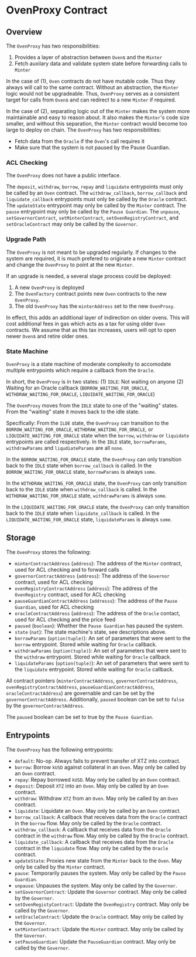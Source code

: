 # OvenProxy Contract

## Overview

The `OvenProxy` has two responsibilities:
1) Provides a layer of abstraction between `Oven`s and the `Minter`
2) Fetch auxilary data and validate system state before forwarding calls to `Minter`

In the case of (1), `Oven` contracts do not have mutable code. Thus they always will call to the same contract. Without an abstraction, the `Minter` logic would not be upgradeable. Thus, `OvenProxy` serves as a consistent target for calls from `Oven`s and can redirect to a new `Minter` if required. 

In the case of (2), separating logic out of the `Minter` makes the system more maintainable and easy to reason about. It also makes the `Minter`'s code size smaller, and without this separation, the `Minter` contract would become too large to deploy on chain. The `OvenProxy` has two responsibilities:
- Fetch data from the `Oracle` if the `Oven`'s call requires it
- Make sure that the system is not paused by the Pause Guardian.

### ACL Checking

The `OvenProxy` does not have a public interface. 

The `deposit`, `withdraw`, `borrow`, `repay` and `liquidate` entrypoints must only be called by an `Oven` contract. 
The `withdraw_callback`, `borrow_callback` and `liquidate_callback` entrypoints must only be called by the `Oracle` contract.
The `updateState` entrypoint may only be called by the `Minter` contract.
The `pause` entrypoint may only be called by the `Pause Guardian`.
The `unpause`, `setGovernorContract`, `setMinterContract`, `setOvenRegistryContract`, and `setOracleContract` may only be called by the `Governor`.

### Upgrade Path

The `OvenProxy` is not meant to be upgraded regularly. If changes to the system are required, it is much prefered to originate a new `Minter` contract and change the `OvenProxy` to point at the new `Minter`.


If an upgrade is needed, a several stage process could be deployed:
1) A new `OvenProxy` is deployed
2) The `OvenFactory` contract points new `Oven` contracts to the new `OvenProxy`.
3) The old `OvenProxy` has the `minterAddress` set to the new `OvenProxy`.

In effect, this adds an additional layer of indirection on older ovens. This will cost additional fees in gas which acts as a tax for using older `Oven` contracts. We assume that as this tax increases, users will opt to open newer `Oven`s and retire older ones.

### State Machine

`OvenProxy` is a state machine of moderate complexity to accomodate multiple entrypoints which require a callback from the `Oracle`. 

In short, the `OvenProxy` is in two states:
(1) `IDLE`: Not waiting on anyone
(2) Waiting for an Oracle callback (`BORROW_WAITING_FOR_ORACLE`, `WITHDRAW_WAITING_FOR_ORACLE`, `LIQUIDATE_WAITING_FOR_ORACLE`)

The `OvenProxy` moves from the `IDLE` state to one of the "waiting" states. From the "waiting" state it moves back to the idle state.

Specifically:
From the `ILDE` state, the `OvenProxy` can transition to the `BORROW_WAITING_FOR_ORACLE`, `WITHDRAW_WAITING_FOR_ORACLE`, or `LIQUIDATE_WAITING_FOR_ORACLE` state when the `borrow`, `withdraw` or `liquidate` entrypoints are called respectively. In the `IDLE` state, `borrowParams`, `withdrawParams` and `liqudiateParams` are all `none`.

In the `BORROW_WAITING_FOR_ORACLE` state, the `OvenProxy` can only transition back to the `IDLE` state when `borrow_callback` is called. In the `BORROW_WAITING_FOR_ORACLE` state, `borrowParams` is always `some`.

In the `WITHDRAW_WAITING_FOR_ORACLE` state, the `OvenProxy` can only transition back to the `IDLE` state when `withdraw_callback` is called. In the `WITHDRAW_WAITING_FOR_ORACLE` state, `withdrawParams` is always `some`.


In the `LIQUIDATE_WAITING_FOR_ORACLE` state, the `OvenProxy` can only transition back to the `IDLE` state when `liquidate_callback` is called. In the `LIQUIDATE_WAITING_FOR_ORACLE` state, `liquidateParams` is always `some`.

## Storage

The `OvenProxy` stores the following:
- `minterContractAddress` (`address`): The address of the `Minter` contract, used for ACL checking and to forward calls
- `governorContractAddress` (`address`): The address of the `Governor` contract, used for ACL checking
- `ovenRegistryContractAddress` (`address`): The address of the `OvenRegistry` contract, used for ACL checking
- `pauseGuardianContractAddress` (`addresss`): The address of the `Pause Guardian`, used for ACL checking
- `oracleContractAddress` (`address`): The address of the `Oracle` contact, used for ACL checking and the price feed
- `paused` (`boolean`): Whether the `Pause Guardian` has paused the system.
- `state` (`nat`): The state machine's state, see descriptions above. 
- `borrowParams` (`option(tuple)`): An  set of parameters that were sent to the `borrow` entrypoint. Stored while waiting for `Oracle` callback.
- `withdrawParams` (`option(tuple)`): An  set of parameters that were sent to the `withdraw` entrypoint. Stored while waiting for `Oracle` callback.
- `liquidateParams` (`option(tuple)`): An  set of parameters that were sent to the `liquidate` entrypoint. Stored while waiting for `Oracle` callback.

All contract pointers (`minterContractAddress`, `governorContractAddress`, `ovenRegistryContractAddress`, `pauseGuardianContractAddress`, `oracleContractAddress`) are governable and can be set by the `governorContractAddress`. Additionally, `paused` boolean can be set to `false` by the `governorContractAddress`.

The `paused` boolean can be set to true by the `Pause Guardian`.

## Entrypoints

The `OvenProxy` has the following entrypoints:
- `default`: No-op. Always fails to prevent transfer of XTZ into contract.
- `borrow`: Borrow `kUSD` against collateral in an `Oven`. May only be called by an `Oven` contract.
- `repay`: Repay borrowed `kUSD`. May only be called by an `Oven` contract.
- `deposit`: Deposit `XTZ` into an `Oven`. May only be called by an `Oven` contract.
- `withdraw`: Withdraw `XTZ` from an `Oven`. May only be called by an `Oven` contract.
- `liquidate`: Liquidate an `Oven`.  May only be called by an `Oven` contract.
- `borrow_callback`: A callback that receives data from the `Oracle` contract in the `borrow` flow. May only be called by the `Oracle` contract.
- `withdraw_callback`: A callback that receives data from the `Oracle` contract in the `withdraw` flow. May only be called by the `Oracle` contract.
- `liquidate_callback`: A callback that receives data from the `Oracle` contract in the `liquidate` flow. May only be called by the `Oracle` contract.
- `updateState`: Proxies new state from the `Minter` back to the `Oven`. May only be called by the `Minter` contract. 
- `pause`: Temporarily pauses the system. May only be called by the `Pause Guardian`.
- `unpause`: Unpauses the system. May only be called by the `Governor`.
- `setGovernorContract`: Update the `Governor` contract. May only be called by the `Governor`.
- `setOvenRegistyContract`: Update the `OvenRegistry` contract. May only be called by the `Governor`.
- `setOracleContract`: Update the `Oracle` contract. May only be called by the `Governor`.
- `setMinterContract`: Update the `Minter` contract. May only be called by the `Governor`.
- `setPauseGuardian`: Update the `PauseGuardian` contract. May only be called by the `Governor`.
